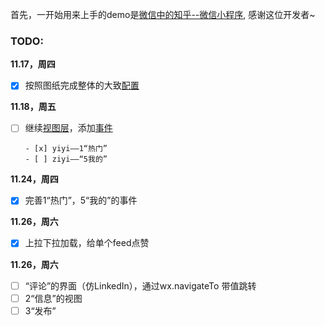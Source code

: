 首先，一开始用来上手的demo是[微信中的知乎--微信小程序](https://github.com/RebeccaHanjw/weapp-wechat-zhihu), 感谢这位开发者~



### TODO:

**11.17，周四**


- [x] 按照图纸完成整体的大致[配置](https://mp.weixin.qq.com/debug/wxadoc/dev/framework/config.html?t=20161107)

**11.18，周五**

- [ ] 继续[视图层](https://mp.weixin.qq.com/debug/wxadoc/dev/framework/view/?t=20161107)，添加[事件](https://mp.weixin.qq.com/debug/wxadoc/dev/framework/view/wxml/event.html?t=20161107)

      - [x] yiyi——1“热门”
      - [ ] ziyi——“5我的”



**11.24，周四**

- [x] 完善1“热门”，5“我的”的事件

**11.26，周六**

- [x] 上拉下拉加载，给单个feed点赞

**11.26，周六**

- [ ] “评论”的界面（仿LinkedIn），通过wx.navigateTo 带值跳转
- [ ] 2“信息”的视图
- [ ] 3“发布”
